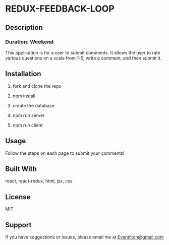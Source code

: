 # REDUX-FEEDBACK-LOOP
## Description
### Duration: Weekend

This application is for a user to submit comments.  It allows the user to rate various questions on a scale from 1-5, write a comment, and then submit it.

## Installation

1. fork and clone the repo

2. npm install

3. create the database

4. npm run server

5. npm run client

## Usage
Follow the steps on each page to submit your comments!

## Built With

react, react-redux, html, jsx, css

## License
MIT

## Support
If you have suggestions or issues, please email me at Evantilton@gmail.com
